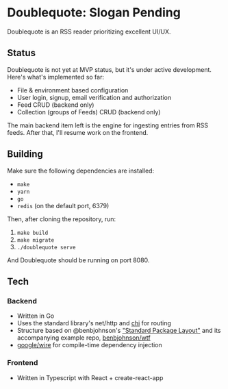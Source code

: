 # Doublequote: Slogan Pending

Doublequote is an RSS reader prioritizing excellent UI/UX.

## Status

Doublequote is not yet at MVP status, but it's under active development. Here's what's implemented so far:

- File & environment based configuration
- User login, signup, email verification and authorization
- Feed CRUD (backend only)
- Collection (groups of Feeds) CRUD (backend only)

The main backend item left is the engine for ingesting entries from RSS feeds. After that, I'll resume work
on the frontend.

## Building

Make sure the following dependencies are installed:

- `make`
- `yarn`
- `go`
- `redis` (on the default port, 6379)

Then, after cloning the repository, run:

1. `make build`
2. `make migrate`
3. `./doublequote serve`

And Doublequote should be running on port 8080.

## Tech

### Backend

- Written in Go
- Uses the standard library's net/http and [chi](https://github.com/go-chi/chi) for routing
- Structure based on @benbjohnson's ["Standard Package Layout"](https://www.gobeyond.dev/standard-package-layout/) and its accompanying example repo, [benbjohnson/wtf](https://github.com/benbjohnson/wtf)
- [google/wire](https://github.com/google/wire) for compile-time dependency injection

### Frontend

- Written in Typescript with React + create-react-app
